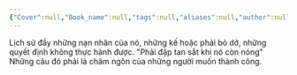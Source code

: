 ```yaml
---
{"Cover":null,"Book_name":null,"tags":null,"aliases":null,"author":null,"link":null,"dg-publish":true,"permalink":"/Book_ Reading 2024/Những câu nói hay trong sách/Ngày mai là lời cám dỗ của ma vương/","dgPassFrontmatter":true,"noteIcon":"2","created":"2023-12-15T06:59:27.903+07:00","updated":"2023-12-21T17:56:41.000+07:00"}
---
```


Lịch sử đầy những nạn nhân của nó, những kế hoặc phải bỏ dở, những quyết định không thực hành được. 
"Phải đập tan sắt khi nó còn nóng" Những câu đó phải là châm ngôn của những người muốn thành công.